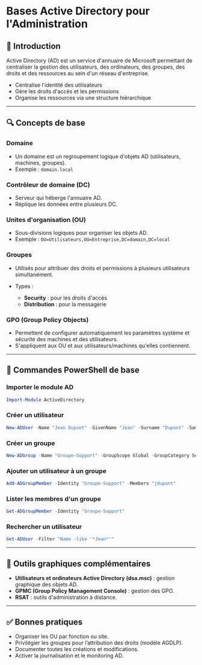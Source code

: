 # Bases Active Directory pour l'Administration

## 📌 Introduction

Active Directory (AD) est un service d'annuaire de Microsoft permettant de centraliser la gestion des utilisateurs, des ordinateurs, des groupes, des droits et des ressources au sein d'un réseau d'entreprise.

* Centralise l'identité des utilisateurs
* Gère les droits d'accès et les permissions
* Organise les ressources via une structure hiérarchique

---

## 🔍 Concepts de base

### Domaine

* Un domaine est un regroupement logique d'objets AD (utilisateurs, machines, groupes).
* Exemple : `domain.local`

### Contrôleur de domaine (DC)

* Serveur qui héberge l'annuaire AD.
* Réplique les données entre plusieurs DC.

### Unites d'organisation (OU)

* Sous-divisions logiques pour organiser les objets AD.
* Exemple : `OU=Utilisateurs,OU=Entreprise,DC=domain,DC=local`

### Groupes

* Utilisés pour attribuer des droits et permissions à plusieurs utilisateurs simultanément.
* Types :

  * **Security** : pour les droits d'accès
  * **Distribution** : pour la messagerie

### GPO (Group Policy Objects)

* Permettent de configurer automatiquement les paramètres système et sécurité des machines et des utilisateurs.
* S'appliquent aux OU et aux utilisateurs/machines qu'elles contiennent.

---

## 🔧 Commandes PowerShell de base

### Importer le module AD

```powershell
Import-Module ActiveDirectory
```

### Créer un utilisateur

```powershell
New-ADUser -Name "Jean Dupont" -GivenName "Jean" -Surname "Dupont" -SamAccountName "jdupont" -UserPrincipalName "jdupont@domain.local" -Path "OU=Utilisateurs,DC=domain,DC=local" -AccountPassword (ConvertTo-SecureString "P@ssw0rd!" -AsPlainText -Force) -Enabled $true
```

### Créer un groupe

```powershell
New-ADGroup -Name "Groupe-Support" -GroupScope Global -GroupCategory Security -Path "OU=Groupes,DC=domain,DC=local"
```

### Ajouter un utilisateur à un groupe

```powershell
Add-ADGroupMember -Identity "Groupe-Support" -Members "jdupont"
```

### Lister les membres d'un groupe

```powershell
Get-ADGroupMember -Identity "Groupe-Support"
```

### Rechercher un utilisateur

```powershell
Get-ADUser -Filter "Name -like '*Jean*'"
```

---

## 🔢 Outils graphiques complémentaires

* **Utilisateurs et ordinateurs Active Directory (dsa.msc)** : gestion graphique des objets AD.
* **GPMC (Group Policy Management Console)** : gestion des GPO.
* **RSAT** : outils d'administration à distance.

---

## ✅ Bonnes pratiques

* Organiser les OU par fonction ou site.
* Privilégier les groupes pour l’attribution des droits (modèle AGDLP).
* Documenter toutes les créations et modifications.
* Activer la journalisation et le monitoring AD.
